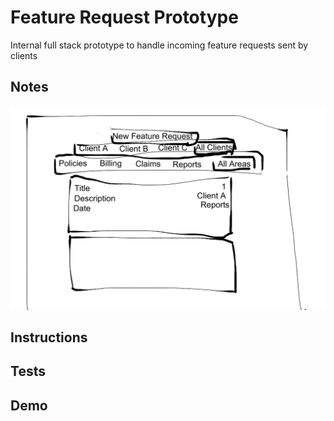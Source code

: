 # Feature Request Prototype

Internal full stack prototype to handle incoming feature requests sent by clients

## Notes
![alt tag](https://raw.githubusercontent.com/rjbernaldo/feature-request-prototype/master/wireframe.png)

## Instructions

## Tests

## Demo
